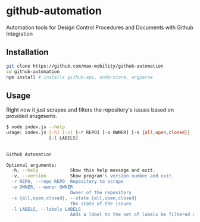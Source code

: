 # github-automation
Automation tools for Design Control Procedures and Documents with
Github Integration

## Installation

```bash
git clone https://github.com/max-mobility/github-automation
cd github-automation
npm install # installs github-api, underscore, argparse
```

## Usage

Right now it just scrapes and filters the repository's issues based on
provided arugments.

```bash
$ node index.js --help
usage: index.js [-h] [-v] [-r REPO] [-o OWNER] [-s {all,open,closed}]
                [-l LABELS]
                

Github Automation

Optional arguments:
  -h, --help            Show this help message and exit.
  -v, --version         Show program's version number and exit.
  -r REPO, --repo REPO  Repository to scrape
  -o OWNER, --owner OWNER
                        Owner of the repository
  -s {all,open,closed}, --state {all,open,closed}
                        The state of the issues
  -l LABELS, --labels LABELS
                        Adds a label to the set of labels be filtered on
```
